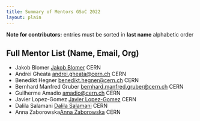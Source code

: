 ```yaml
---
title: Summary of Mentors GSoC 2022
layout: plain
---
```


**Note for contributors:** entries must be sorted in **last name** alphabetic order

## Full Mentor List (Name, Email, Org)
* Jakob Blomer [Jakob Blomer](mailto:jblomer@cern.ch) CERN
* Andrei Gheata [andrei.gheata@cern.ch](mailto:andrei.gheata@cern.ch) CERN
* Benedikt Hegner [benedikt.hegner@cern.ch](mailto:benedikt.hegner@cern.ch) CERN
* Bernhard Manfred Gruber [bernhard.manfred.gruber@cern.ch](mailto:bernhard.manfred.gruber@cern.ch) CERN
* Guilherme Amadio [amadio@cern.ch](mailto:amadio@cern.ch) CERN
* Javier Lopez-Gomez [Javier Lopez-Gomez](mailto:j.lopez@cern.ch) CERN
* Dalila Salamani [Dalila Salamani](mailto:dalila.salamani@cern.ch) CERN
* Anna Zaborowska[Anna Zaborowska](mailto:anna.zaborowska@cern.ch) CERN
